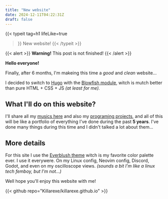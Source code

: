 ```yaml
---
title: "New website"
date: 2024-12-11T04:22:31Z
draft: false
---
```


{{< typeit 
  tag=h1
  lifeLike=true
>}}
New website!
{{< /typeit >}}

{{< alert >}}
**Warning!** This post is not finished!
{{< /alert >}}

**Hello everyone!**

Finally, after 6 months, I'm makeing this time a *good* and *clean* website...

I decided to switch to [Hugo](https://gohugo.io/) with the [Blowfish module](https://blowfish.page/), witch is mutch better than pure HTML + CSS + JS *(at least for me).*

## What I'll do on this website?

I'll share all my [musics here]() and also my [programing projects](), and all of this will be like a portfolio of everything I've done during the past **5 years**. I've done many things during this time and I didn't talked a lot about them...

## More details

For this site I use the [Everblush theme](https://everblush.github.io/) witch is my favorite color palette ever. I use it everywere. On my Linux config, Neovim config, Discord, Godot, and even on my oscilloscope views. *(sounds a bit I'm like a linux tech femboy, but I'm not...)*

Well hope you'll enjoy this website with me!

{{< github repo="Killarexe/killarexe.github.io" >}}
